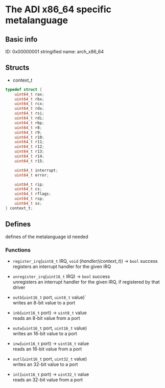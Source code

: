 # The ADI x86_64 specific metalanguage
## Basic info
ID: 0x00000001
stringified name: arch_x86_64

## Structs
* context_t
```c
typedef struct {
	uint64_t rax;
	uint64_t rbx;
	uint64_t rcx;
	uint64_t rdx;
	uint64_t rsi;
	uint64_t rdi;
	uint64_t rbp;
	uint64_t r8;
	uint64_t r9;
	uint64_t r10;
	uint64_t r11;
	uint64_t r12;
	uint64_t r13;
	uint64_t r14;
	uint64_t r15;

	uint64_t interrupt;
	uint64_t error;

	uint64_t rip;
	uint64_t cs;
	uint64_t rflags;
	uint64_t rsp;
	uint64_t ss;
} context_t;
```
## Defines
defines of the metalanguage id needed
### Functions
* `register_irq`(`uint8_t` IRQ, `void` (*handler)(context_t*)) -> `bool` success</br>
registers an interrupt handler for the given IRQ

* `unregister_irq`(`uint16_t` IRQ) -> `bool` success</br>
unregisters an interrupt handler for the given IRQ, if registered by that driver

* `outb`(`uint16_t` port, `uint8_t` value)`</br>
writes an 8-bit value to a port

* `inb`(`uint16_t` port) -> `uint8_t` value</br>
reads an 8-bit value from a port

* `outw`(`uint16_t` port, `uint16_t` value)</br>
writes an 16-bit value to a port

* `inw`(`uint16_t` port) -> `uint16_t` value</br>
reads an 16-bit value from a port

* `outl`(`uint16_t` port, `uint32_t` value)</br>
writes an 32-bit value to a port

* `inl`(`uint16_t` port) -> `uint32_t` value</br>
reads an 32-bit value from a port